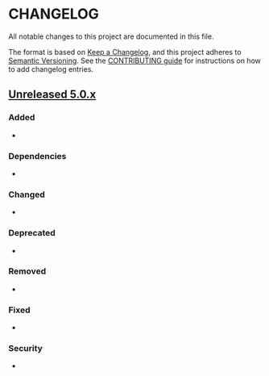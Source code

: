 # CHANGELOG
All notable changes to this project are documented in this file.

The format is based on [Keep a Changelog](https://keepachangelog.com/en/1.0.0/), and this project adheres to [Semantic Versioning](https://semver.org/spec/v2.0.0.html). See the [CONTRIBUTING guide](./CONTRIBUTING.md#Changelog) for instructions on how to add changelog entries.

## [Unreleased 5.0.x]
### Added
-

### Dependencies
-

### Changed
-

### Deprecated
-

### Removed
-

### Fixed
-

### Security
-

[Unreleased 5.0.x]: https://github.com/wazuh/wazuh-indexer/compare/main...main
